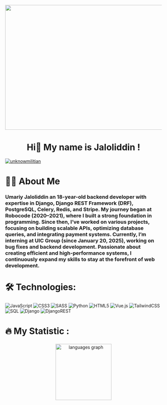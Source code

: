<br clear="both">

<div align="center">
  <img height="400" width="800" src="https://user-images.githubusercontent.com/74038190/225813708-98b745f2-7d22-48cf-9150-083f1b00d6c9.gif"  />
</div>

##

<h1 align="center">Hi👋 My name is Jaloliddin !</h1>
<p align="left"> <a href="https://github.com/ryo-ma/github-profile-trophy"><img src="https://github-profile-trophy.vercel.app/?username=UnknowMilitian" alt="unknowmilitian" /></a> </p>

######


<h1 align="left">👩‍💻  About Me</h1>

<h3 align="left">Umariy Jaloliddin an 18-year-old backend developer with expertise in Django, Django REST Framework (DRF), PostgreSQL, Celery, Redis, and Stripe. My journey began at Robocode (2020–2021), where I built a strong foundation in programming. Since then, I’ve worked on various projects, focusing on building scalable APIs, optimizing database queries, and integrating payment systems. Currently, I’m interning at UIC Group (since January 20, 2025), working on bug fixes and backend development. Passionate about creating efficient and high-performance systems, I continuously expand my skills to stay at the forefront of web development. <br></h3>

####



<h1 align="left">🛠 Technologies:</h1>



###



![JavaScript](https://img.shields.io/badge/javascript-%23323330.svg?style=for-the-badge&logo=javascript&logoColor=%23F7DF1E) ![CSS3](https://img.shields.io/badge/css3-%231572B6.svg?style=for-the-badge&logo=css3&logoColor=white) ![SASS](https://img.shields.io/badge/sass-%231572B6.svg?style=for-the-badge&logo=css3&logoColor=white) ![Python](https://img.shields.io/badge/python-3670A0?style=for-the-badge&logo=python&logoColor=ffdd54) ![HTML5](https://img.shields.io/badge/html5-%23E34F26.svg?style=for-the-badge&logo=html5&logoColor=white) ![Vue.js](https://img.shields.io/badge/vue.js-%2335495e.svg?style=for-the-badge&logo=vuedotjs&logoColor=%234FC08D) ![TailwindCSS](https://img.shields.io/badge/tailwindcss-%2338B2AC.svg?style=for-the-badge&logo=tailwind-css&logoColor=white) ![SQL](https://img.shields.io/badge/sqlite-%2307405e.svg?style=for-the-badge&logo=sqlite&logoColor=white) ![Django](https://img.shields.io/badge/django-%23092E20.svg?style=for-the-badge&logo=django&logoColor=white) ![DjangoREST](https://img.shields.io/badge/DJANGO-REST-ff1709?style=for-the-badge&logo=django&logoColor=white&color=ff1709&labelColor=gray)



###



<h1 align="left">🔥   My Statistic :</h1>



###



<div align="center">
   <img src="https://github-readme-stats.vercel.app/api/top-langs?username=UnknowMilitian&locale=en&hide_title=false&layout=compact&card_width=320&langs_count=5&theme=dracula&hide_border=false&order=2" height="180" alt="languages graph"  />
</div>
